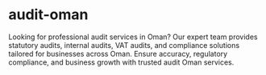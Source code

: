 # audit-oman
Looking for professional audit services in Oman? Our expert team provides statutory audits, internal audits, VAT audits, and compliance solutions tailored for businesses across Oman. Ensure accuracy, regulatory compliance, and business growth with trusted audit Oman services.
